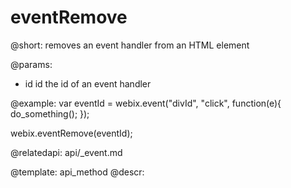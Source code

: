 eventRemove
=============

@short: removes an event handler from an HTML element
	

@params:
- id	id		the id of an event handler

@example:
var eventId = webix.event("divId", "click", function(e){
		do_something();
});

webix.eventRemove(eventId);

@relatedapi: api/_event.md

@template:	api_method
@descr:


